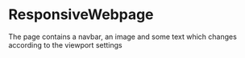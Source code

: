 # ResponsiveWebpage
The page contains a navbar, an image and some text which changes according to the viewport settings
